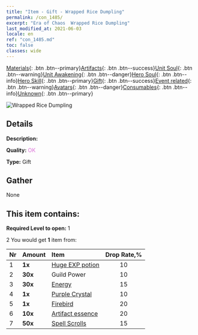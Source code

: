 ```yaml
---
title: "Item - Gift - Wrapped Rice Dumpling"
permalink: /con_1485/
excerpt: "Era of Chaos  Wrapped Rice Dumpling"
last_modified_at: 2021-06-03
locale: en
ref: "con_1485.md"
toc: false
classes: wide
---
```

 [Materials](/Items/){: .btn .btn--primary}[Artifacts](/Items/Artifacts/){: .btn .btn--success}[Unit Soul](/Items/UnitSoul/){: .btn .btn--warning}[Unit Awakening](/Items/UnitAwakening/){: .btn .btn--danger}[Hero Soul](/Items/HeroSoul/){: .btn .btn--info}[Hero Skill](/Items/HeroSkill/){: .btn .btn--primary}[Gift](/Items/Gift/){: .btn .btn--success}[Event related](/Items/Events/){: .btn .btn--warning}[Avatars](/Items/Avatars/){: .btn .btn--danger}[Consumables](/Items/Consumables/){: .btn .btn--info}[Unknown](/Items/Unknown/){: .btn .btn--primary}

 ![Wrapped Rice Dumpling](/images/t/i_907099.png)

## Details
 **Description:** 

 **Quality:** <span style="color: #DA70D6">OK</span>

 **Type:** Gift

## Gather

  None

## This item contains:

 **Required Level to open:** 1

 2 You would get **1** item  from:

  | Nr | Amount |     Item    | Drop Rate,% |
  |:---|:-------|:------------|:---------:|
  | 1 |  **1x** | [Huge EXP potion](/Items/con_703/) | 10 | 
  | 2 |  **30x** | Guild Power | 10 | 
  | 3 |  **30x** | [Energy](/Items/con_900/) | 15 | 
  | 4 |  **1x** | [Purple Crystal](/Items/con_720/) | 10 | 
  | 5 |  **1x** | [Firebird](/Items/unt_268/) | 20 | 
  | 6 |  **10x** | [Artifact essence](/Items/con_905/) | 20 | 
  | 7 |  **50x** | [Spell Scrolls](/Items/con_694/) | 15 | 
